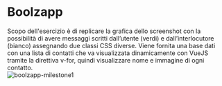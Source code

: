 # Boolzapp

Scopo dell'esercizio è di replicare la grafica dello screenshot con la possibilità di avere messaggi scritti dall’utente (verdi) e dall’interlocutore (bianco) assegnando due classi CSS diverse.
Viene fornita una base dati con una lista di contatti che va visualizzata dinamicamente con VueJS tramite la direttiva v-for, quindi visualizzare nome e immagine di ogni contatto. 
<br>
![boolzapp-milestone1](https://github.com/MatteoSanson/vue-boolzapp/assets/128544980/2138056b-59d9-456b-ad23-cd48b76629e9)

